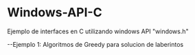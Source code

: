# Windows-API-C
Ejemplo de interfaces en C utilizando windows API "windows.h"

  --Ejemplo 1: Algoritmos de Greedy para solucion de laberintos
